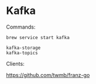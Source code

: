 # Kafka

Commands:

```
brew service start kafka
```

```
kafka-storage
kafka-topics
```

Clients:

https://github.com/twmb/franz-go

